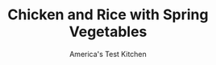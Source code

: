 ---
layout: ../../layouts/MarkdownPostLayout.astro
title: Chicken and Rice with Spring Vegetables
author: America's Test Kitchen
pubDate: 2023-03-15
description: "We freshen up this often-stodgy dish by adding peas, asparagus, basil, and the earthy flavor of toasted orzo."
image_url: https://res.cloudinary.com/hksqkdlah/image/upload/ar_1:1,c_fill,dpr_2.0,f_auto,fl_lossy.progressive.strip_profile,g_faces:auto,q_auto:low,w_344/5862_sfs-am07-opn-4c-chickenandrice02-290889
tags: ["Main Courses","Chicken","Rice"]
calories: 1921
protein: 47
carbohydrates: 25
fats: 
fiber: 5
ingredients: ["1/2 cup, orzo","4 tablespoons, vegetable oil","1 pound, asparagus, trimmed and cut into 1-inch pieces","4 , boneless, skinless chicken breasts (about 1 1/2 pounds)",", Salt and pepper","1 cup, long grain white rice","1 , onion, chopped fine","4 , garlic cloves, minced","2 1/4 cups, low-sodium chicken broth","1/4 cup, white wine","1 cup, frozen peas, thawed","2 tablespoons, chopped fresh basil","1/2 teaspoon, grated lemon zest"]
serves: 4
time: "1¼ hours"
instructions: ["Toast orzo in Dutch oven over medium-high heat until deep brown, about 5 minutes. Transfer to bowl. Heat 1 tablespoon oil in now-empty pot until shimmering. Cook asparagus until lightly browned and nearly tender, about 3 minutes. Transfer to plate.","Season chicken with salt and pepper. Heat remaining oil in now-empty pot until just smoking. Cook chicken until lightly browned, about 3 minutes per side. Transfer chicken to plate, leaving fat in pan. Add rice, onion, and 3/4 teaspoon salt to pot and cook until rice is sizzling and toasted, about 3 minutes. Add three-quarters garlic and cook until fragrant, about 30 seconds. Stir in toasted orzo, broth, and wine and bring to simmer. Nestle chicken into rice and pour in any juices accumulated on plate. Cover pot, reduce heat to low, and simmer until chicken is cooked through, about 12 minutes.","Working quickly, transfer chicken to plate and cover loosely with foil. Stir rice, replace cover, and continue cooking until rice is tender and liquid is absorbed, about 12 minutes. Off heat, gently fold in peas, basil, zest, remaining garlic, and reserved asparagus. Cover and let sit until heated through, about 2 minutes. Transfer to serving platter and top with chicken. Serve."]
nutrition: ["1087 mg Potassium","533 mg Phosphorus","75 mg Calcium","4 mg Iron","89 mg Magnesium","1235 mg Sodium","2 mg Zinc","19 g Fat","20 mg Niacin (B3)","11 g Monounsaturated","3 g Polyunsaturated","16 mg Vitamin C","124 mg Cholesterol","2 g Saturated","5 g Fiber","101 µg Folate (food)","5 g Sugars","65 µg Vitamin K","433 g Water","25 g Carbs","101 µg Folate equivalent (total)","47 g Protein","5 mg Vitamin E","1 mg Vitamin B6","93 µg Vitamin A","480 kcal Energy","1921 calories"]
notes: "The rice will cook unevenly if the pot is uncovered for too long, so work quickly in step 3."
---